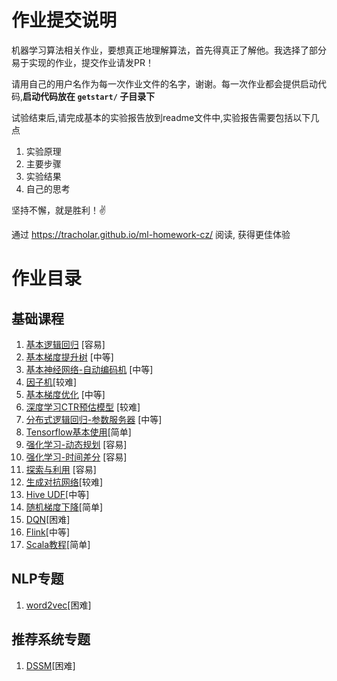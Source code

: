 # 作业提交说明
机器学习算法相关作业，要想真正地理解算法，首先得真正了解他。我选择了部分易于实现的作业，提交作业请发PR！

请用自己的用户名作为每一次作业文件的名字，谢谢。每一次作业都会提供启动代码,**启动代码放在 `getstart/` 子目录下**

试验结束后,请完成基本的实验报告放到readme文件中,实验报告需要包括以下几点

1. 实验原理
2. 主要步骤
3. 实验结果
4. 自己的思考


坚持不懈，就是胜利！✌️


通过 <https://tracholar.github.io/ml-homework-cz/> 阅读, 获得更佳体验

# 作业目录
## 基础课程
1. [基本逻辑回归](basic-lr/) [容易]
2. [基本梯度提升树](basic-gbdt/) [中等]
3. [基本神经网络-自动编码机](basic-keras/) [中等]
4. [因子机](basic-fm/)[较难]
5. [基本梯度优化](basic-optimization/) [中等]
6. [深度学习CTR预估模型](deep-ctr/) [较难]
7. [分布式逻辑回归-参数服务器](distribute-lr/) [中等]
8. [Tensorflow基本使用](basic-tf/)[简单]
9. [强化学习-动态规划](rl-dynamic-programming/) [容易]
10. [强化学习-时间差分](rl-mc-td-learning/) [容易]
11. [探索与利用](explore-exploit/) [容易]
12. [生成对抗网络](basic-gan/)[较难]
13. [Hive UDF](hive-udf/)[中等]
14. [随机梯度下降](sgd/)[简单]
15. [DQN](dqn/)[困难]
16. [Flink](flink/)[中等]
17. [Scala教程](basic-scala/)[简单]

## NLP专题
1. [word2vec](word2vec/)[困难]


## 推荐系统专题
1. [DSSM](dssm/)[困难]



